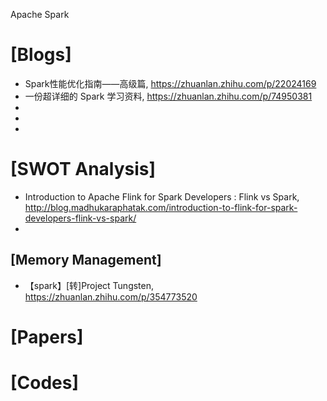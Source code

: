 Apache Spark

# [Blogs]
+ Spark性能优化指南——高级篇, https://zhuanlan.zhihu.com/p/22024169
+ 一份超详细的 Spark 学习资料, https://zhuanlan.zhihu.com/p/74950381
+ 
+ 
+ 

# [SWOT Analysis]
+ Introduction to Apache Flink for Spark Developers : Flink vs Spark, http://blog.madhukaraphatak.com/introduction-to-flink-for-spark-developers-flink-vs-spark/
+ 

## [Memory Management]
+ 【spark】[转]Project Tungsten, https://zhuanlan.zhihu.com/p/354773520


# [Papers]

# [Codes]



